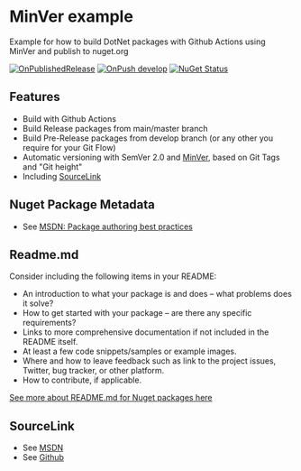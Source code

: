 # MinVer example

Example for how to build DotNet packages with Github Actions using MinVer and publish to nuget.org

[![OnPublishedRelease](https://github.com/Kurpanik/MinVerExample/actions/workflows/OnPublishedRelease.yml/badge.svg)](https://github.com/Kurpanik/MinVerExample/actions/workflows/OnPublishedRelease.yml)  [![OnPush develop](https://github.com/Kurpanik/MinVerExample/actions/workflows/OnPushDevelop.yml/badge.svg)](https://github.com/Kurpanik/MinVerExample/actions/workflows/OnPushDevelop.yml)  [![NuGet Status](https://img.shields.io/nuget/v/MinVer.Example.svg)](https://www.nuget.org/packages/MinVer.Example/)

## Features

- Build with Github Actions
- Build Release packages from main/master branch
- Build Pre-Release packages from develop branch (or any other you require for your Git Flow)
- Automatic versioning with SemVer 2.0 and [MinVer](https://github.com/adamralph/minver), based on Git Tags and "Git height"
- Including [SourceLink](https://github.com/dotnet/sourcelink)

## Nuget Package Metadata

- See [MSDN: Package authoring best practices](https://tinyurl.com/syhtn6u6)

## Readme.md

Consider including the following items in your README:

- An introduction to what your package is and does – what problems does it solve?
- How to get started with your package – are there any specific requirements?
- Links to more comprehensive documentation if not included in the README itself.
- At least a few code snippets/samples or example images.
- Where and how to leave feedback such as link to the project issues, Twitter, bug tracker, or other platform.
- How to contribute, if applicable.

[See more about README.md for Nuget packages here](https://devblogs.microsoft.com/nuget/add-a-readme-to-your-nuget-package/)

## SourceLink

- See [MSDN](https://docs.microsoft.com/en-us/dotnet/standard/library-guidance/sourcelink)
- See [Github](https://github.com/dotnet/sourcelink#using-source-link-in-net-projects)
